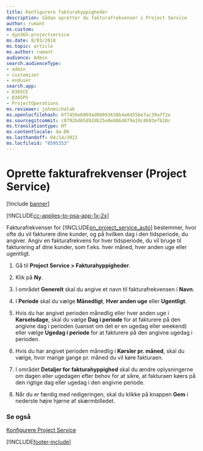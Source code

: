```yaml
---
title: Konfigurere fakturahyppigheder
description: Sådan opretter du fakturafrekvenser i Project Service
author: rumant
ms.custom:
- dyn365-projectservice
ms.date: 8/03/2018
ms.topic: article
ms.author: rumant
audience: Admin
search.audienceType:
- admin
- customizer
- enduser
search.app:
- D365CE
- D365PS
- ProjectOperations
ms.reviewer: johnmichalak
ms.openlocfilehash: 6f7456e6069ad08093638b4a0455be7ac39aff2e
ms.sourcegitcommit: c0792bd65d92db25e0e8864879a19c4b93efb10c
ms.translationtype: HT
ms.contentlocale: da-DK
ms.lasthandoff: 04/14/2022
ms.locfileid: "8595353"
---
```

# <a name="set-up-invoice-frequencies-project-service"></a>Oprette fakturafrekvenser (Project Service)

[!include [banner](../includes/psa-now-project-operations.md)]

[!INCLUDE[cc-applies-to-psa-app-1x-2x](../includes/cc-applies-to-psa-app-1x-2x.md)]

Fakturafrekvenser for [!INCLUDE[pn_project_service_auto](../includes/pn-project-service-auto.md)] bestemmer, hvor ofte du vil fakturere dine kunder, og på hvilken dag i den tidsperiode, du angiver. Angiv en fakturafrekvens for hver tidsperiode, du vil bruge til fakturering af dine kunder, som f.eks. hver måned, hver anden uge eller ugentligt.  
  
1.  Gå til **Project Service > Fakturahyppigheder**.  
  
2.  Klik på **Ny**.  
  
3.  I området **Generelt** skal du angive et navn til fakturafrekvensen i **Navn**.  
  
4.  I **Periode** skal du vælge **Månedligt**, **Hver anden uge** eller **Ugentligt**.  
  
5.  Hvis du har angivet perioden månedlig eller hver anden uge i **Kørselsdage**, skal du vælge **Dag i periode** for at fakturere på den angivne dag i perioden (uanset om det er en ugedag eller weekend) eller vælge **Ugedag i periode** for at fakturere på den angivne ugedag i perioden.  
  
6.  Hvis du har angivet perioden månedlig i **Kørsler pr. måned**, skal du vælge, hvor mange gange pr. måned du vil køre fakturaen.  
  
7.  I området **Detaljer for fakturahyppighed** skal du ændre oplysningerne om dagen eller ugedagen efter behov for at sikre, at fakturaen køers på den rigtige dag eller ugedag i den angivne periode.  
  
8.  Når du er færdig med redigeringen, skal du klikke på knappen **Gem** i nederste højre hjørne af skærmbilledet.  
  
### <a name="see-also"></a>Se også  
 [Konfigurere Project Service](../psa/configure.md)


[!INCLUDE[footer-include](../includes/footer-banner.md)]
